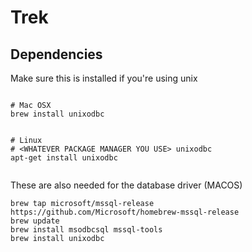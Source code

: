 # Trek


## Dependencies

Make sure this is installed if you're using unix

```

# Mac OSX
brew install unixodbc


# Linux
# <WHATEVER PACKAGE MANAGER YOU USE> unixodbc
apt-get install unixodbc


```

These are also needed for the database driver (MACOS)

```
brew tap microsoft/mssql-release https://github.com/Microsoft/homebrew-mssql-release
brew update
brew install msodbcsql mssql-tools
brew install unixodbc
```